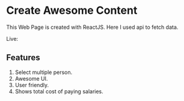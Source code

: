 # Create Awesome Content
This Web Page is created with ReactJS. Here I used api to fetch data.

Live: 

## Features
1. Select multiple person.
2. Awesome UI.
3. User friendly.
4. Shows total cost of paying salaries.